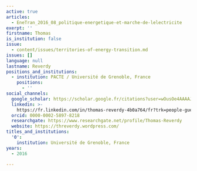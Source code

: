 ```yaml
---
active: true
articles:
  - EneTran_2016_08_politique-energetique-et-marche-de-lelectricite
exerpt: ''
firstname: Thomas
is_institution: false
issue:
  - content/issues/territories-of-energy-transition.md
issues: []
language: null
lastname: Reverdy
positions_and_institutions:
  - institution: PACTE / Université de Grenoble, France
    positions:
      - ''
social_channels:
  google_scholar: https://scholar.google.fr/citations?user=wOusOe4AAAAJ&hl=fr
  linkedin: >-
    https://fr.linkedin.com/in/thomas-reverdy-4b0a764/fr?trk=people-guest_people_search-card
  orcid: 0000-0002-5897-8218
  researchgate: https://www.researchgate.net/profile/Thomas-Reverdy
  website: https://threverdy.wordpress.com/
titles_and_institutions:
  '0':
    institution: Université de Grenoble, France
years:
  - 2016

---
```

